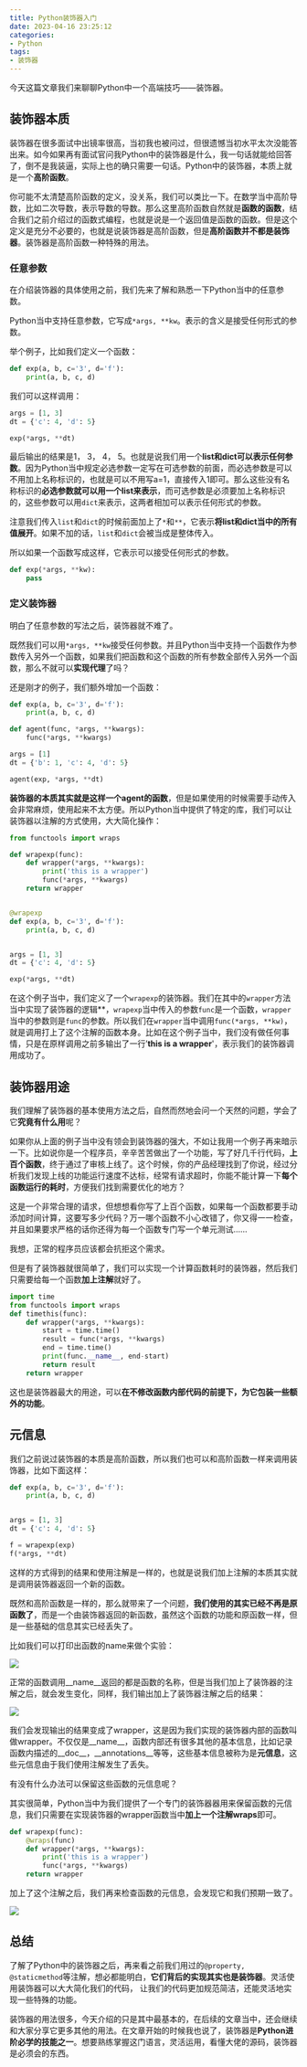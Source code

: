 ```yaml
---
title: Python装饰器入门
date: 2023-04-16 23:25:12
categories: 
- Python
tags:
- 装饰器
---
```


今天这篇文章我们来聊聊Python中一个高端技巧——装饰器。



## 装饰器本质



装饰器在很多面试中出镜率很高，当初我也被问过，但很遗憾当初水平太次没能答出来。如今如果再有面试官问我Python中的装饰器是什么，我一句话就能给回答了，倒不是我装逼，实际上也的确只需要一句话。Python中的装饰器，本质上就是一个**高阶函数**。

你可能不太清楚高阶函数的定义，没关系，我们可以类比一下。在数学当中高阶导数，比如二次导数，表示导数的导数。那么这里高阶函数自然就是**函数的函数**，结合我们之前介绍过的函数式编程，也就是说是一个返回值是函数的函数。但是这个定义是充分不必要的，也就是说装饰器是高阶函数，但是**高阶函数并不都是装饰器**。装饰器是高阶函数一种特殊的用法。



### 任意参数

在介绍装饰器的具体使用之前，我们先来了解和熟悉一下Python当中的任意参数。

Python当中支持任意参数，它写成`*args, **kw`。表示的含义是接受任何形式的参数。

举个例子，比如我们定义一个函数：

```python
def exp(a, b, c='3', d='f'):
    print(a, b, c, d)
```

我们可以这样调用：

```python
args = [1, 3]
dt = {'c': 4, 'd': 5}

exp(*args, **dt)
```

最后输出的结果是1， 3， 4， 5。也就是说我们用一个**list和dict可以表示任何参数**。因为Python当中规定必选参数一定写在可选参数的前面，而必选参数是可以不用加上名称标识的，也就是可以不用写a=1，直接传入1即可。那么这些没有名称标识的**必选参数就可以用一个list来表示**，而可选参数是必须要加上名称标识的，这些参数可以用`dict`来表示，这两者相加可以表示任何形式的参数。

注意我们传入`list`和`dict`的时候前面加上了`*`和`**`，它表示**将list和dict当中的所有值展开**。如果不加的话，`list`和`dict`会被当成是整体传入。

所以如果一个函数写成这样，它表示可以接受任何形式的参数。

```python
def exp(*args, **kw):
    pass
```

###  

### 定义装饰器

明白了任意参数的写法之后，装饰器就不难了。

既然我们可以用`*args, **kw`接受任何参数。并且Python当中支持一个函数作为参数传入另外一个函数，如果我们把函数和这个函数的所有参数全部传入另外一个函数，那么不就可以**实现代理**了吗？

还是刚才的例子，我们额外增加一个函数：

```python
def exp(a, b, c='3', d='f'):
    print(a, b, c, d)

def agent(func, *args, **kwargs):
    func(*args, **kwargs)

args = [1]
dt = {'b': 1, 'c': 4, 'd': 5}

agent(exp, *args, **dt)
```

**装饰器的本质其实就是这样一个agent的函数**，但是如果使用的时候需要手动传入会非常麻烦，使用起来不太方便。所以Python当中提供了特定的库，我们可以让装饰器以注解的方式使用，大大简化操作：

```python
from functools import wraps

def wrapexp(func):
    def wrapper(*args, **kwargs):
        print('this is a wrapper')
        func(*args, **kwargs)
    return wrapper


@wrapexp
def exp(a, b, c='3', d='f'):
    print(a, b, c, d)


args = [1, 3]
dt = {'c': 4, 'd': 5}

exp(*args, **dt)
```

在这个例子当中，我们定义了一个`wrapexp`的装饰器。我们在其中的`wrapper`方法当中实现了装饰器的逻辑**，`wrapexp`当中传入的参数`func`是一个函数，`wrapper`当中的参数则是`func`的参数。所以我们在`wrapper`当中调用`func(*args, **kw)`，就是调用打上了这个注解的函数本身。比如在这个例子当中，我们没有做任何事情，只是在原样调用之前多输出了一行’**this is a wrapper**'，表示我们的装饰器调用成功了。



## 装饰器用途



我们理解了装饰器的基本使用方法之后，自然而然地会问一个天然的问题，学会了它**究竟有什么用**呢？

如果你从上面的例子当中没有领会到装饰器的强大，不如让我用一个例子再来暗示一下。比如说你是一个程序员，辛辛苦苦做出了一个功能，写了好几千行代码，**上百个函数**，终于通过了审核上线了。这个时候，你的产品经理找到了你说，经过分析我们发现上线的功能运行速度不达标，经常有请求超时，你能不能计算一下**每个函数运行的耗时**，方便我们找到需要优化的地方？

这是一个非常合理的请求，但想想看你写了上百个函数，如果每一个函数都要手动添加时间计算，这要写多少代码？万一哪个函数不小心改错了，你又得一一检查，并且如果要求严格的话你还得为每一个函数专门写一个单元测试……

我想，正常的程序员应该都会抗拒这个需求。

但是有了装饰器就很简单了，我们可以实现一个计算函数耗时的装饰器，然后我们只需要给每一个函数**加上注解**就好了。

```python
import time
from functools import wraps
def timethis(func):
    def wrapper(*args, **kwargs):
        start = time.time()
        result = func(*args, **kwargs)
        end = time.time()
        print(func.__name__, end-start)
        return result
    return wrapper
```

这也是装饰器最大的用途，可以**在不修改函数内部代码的前提下，为它包装一些额外的功能**。



## 元信息



我们之前说过装饰器的本质是高阶函数，所以我们也可以和高阶函数一样来调用装饰器，比如下面这样：

```python
def exp(a, b, c='3', d='f'):
    print(a, b, c, d)


args = [1, 3]
dt = {'c': 4, 'd': 5}

f = wrapexp(exp)
f(*args, **dt)
```

这样的方式得到的结果和使用注解是一样的，也就是说我们加上注解的本质其实就是调用装饰器返回一个新的函数。

既然和高阶函数是一样的，那么就带来了一个问题，**我们使用的其实已经不再是原函数了**，而是一个由装饰器返回的新函数，虽然这个函数的功能和原函数一样，但是一些基础的信息其实已经丢失了。

比如我们可以打印出函数的name来做个实验：

![](https://moutsea-blog.oss-cn-hangzhou.aliyuncs.com/image-20230417081914252.png)

正常的函数调用__name__返回的都是函数的名称，但是当我们加上了装饰器的注解之后，就会发生变化，同样，我们输出加上了装饰器注解之后的结果：

![](https://moutsea-blog.oss-cn-hangzhou.aliyuncs.com/image-20230417081945161.png)

我们会发现输出的结果变成了wrapper，这是因为我们实现的装饰器内部的函数叫做wrapper。不仅仅是__name__，函数内部还有很多其他的基本信息，比如记录函数内描述的__doc__，__annotations__等等，这些基本信息被称为是**元信息**，这些元信息由于我们使用注解发生了丢失。

有没有什么办法可以保留这些函数的元信息呢？

其实很简单，Python当中为我们提供了一个专门的装饰器器用来保留函数的元信息，我们只需要在实现装饰器的wrapper函数当中**加上一个注解wraps**即可。

```python
def wrapexp(func):
    @wraps(func)
    def wrapper(*args, **kwargs):
        print('this is a wrapper')
        func(*args, **kwargs)
    return wrapper
```

加上了这个注解之后，我们再来检查函数的元信息，会发现它和我们预期一致了。

![](https://moutsea-blog.oss-cn-hangzhou.aliyuncs.com/image-20230417082002185.png)



## 总结



了解了Python中的装饰器之后，再来看之前我们用过的`@property, @staticmethod`等注解，想必都能明白，**它们背后的实现其实也是装饰器**。灵活使用装饰器可以大大简化我们的代码， 让我们的代码更加规范简洁，还能灵活地实现一些特殊的功能。

装饰器的用法很多，今天介绍的只是其中最基本的，在后续的文章当中，还会继续和大家分享它更多其他的用法。在文章开始的时候我也说了，装饰器是**Python进阶必学的技能之一**。想要熟练掌握这门语言，灵活运用，看懂大佬的源码，装饰器是必须会的东西。